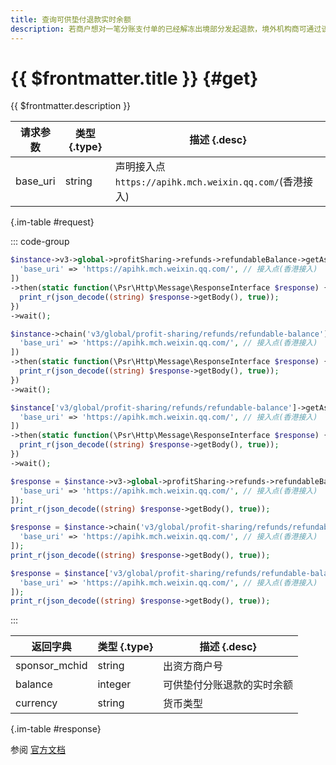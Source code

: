 ```yaml
---
title: 查询可供垫付退款实时余额
description: 若商户想对一笔分账支付单的已经解冻出境部分发起退款，境外机构商可通过该接口获取当前【可垫付退款】额度。
---
```


# {{ $frontmatter.title }} {#get}

{{ $frontmatter.description }}

| 请求参数 | 类型 {.type} | 描述 {.desc}
| --- | --- | ---
| base_uri | string | 声明接入点`https://apihk.mch.weixin.qq.com/`(香港接入)

{.im-table #request}

::: code-group

```php [异步纯链式]
$instance->v3->global->profitSharing->refunds->refundableBalance->getAsync([
  'base_uri' => 'https://apihk.mch.weixin.qq.com/', // 接入点(香港接入)
])
->then(static function(\Psr\Http\Message\ResponseInterface $response) {
  print_r(json_decode((string) $response->getBody(), true));
})
->wait();
```

```php [异步声明式]
$instance->chain('v3/global/profit-sharing/refunds/refundable-balance')->getAsync([
  'base_uri' => 'https://apihk.mch.weixin.qq.com/', // 接入点(香港接入)
])
->then(static function(\Psr\Http\Message\ResponseInterface $response) {
  print_r(json_decode((string) $response->getBody(), true));
})
->wait();
```

```php [异步属性式]
$instance['v3/global/profit-sharing/refunds/refundable-balance']->getAsync([
  'base_uri' => 'https://apihk.mch.weixin.qq.com/', // 接入点(香港接入)
])
->then(static function(\Psr\Http\Message\ResponseInterface $response) {
  print_r(json_decode((string) $response->getBody(), true));
})
->wait();
```

```php [同步纯链式]
$response = $instance->v3->global->profitSharing->refunds->refundableBalance->get([
  'base_uri' => 'https://apihk.mch.weixin.qq.com/', // 接入点(香港接入)
]);
print_r(json_decode((string) $response->getBody(), true));
```

```php [同步声明式]
$response = $instance->chain('v3/global/profit-sharing/refunds/refundable-balance')->get([
  'base_uri' => 'https://apihk.mch.weixin.qq.com/', // 接入点(香港接入)
]);
print_r(json_decode((string) $response->getBody(), true));
```

```php [同步属性式]
$response = $instance['v3/global/profit-sharing/refunds/refundable-balance']->get([
  'base_uri' => 'https://apihk.mch.weixin.qq.com/', // 接入点(香港接入)
]);
print_r(json_decode((string) $response->getBody(), true));
```

:::

| 返回字典 | 类型 {.type} | 描述 {.desc}
| --- | --- | ---
| sponsor_mchid | string | 出资方商户号
| balance | integer | 可供垫付分账退款的实时余额
| currency | string | 货币类型

{.im-table #response}

参阅 [官方文档](https://pay.weixin.qq.com/wiki/doc/api_external/ch/apis/chapter4_1_13.shtml)
